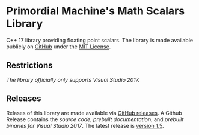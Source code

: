 # Primordial Machine's Math Scalars Library
C++ 17 library providing floating point scalars.
The library is made available publicly on [GitHub](https://github.com/primordialmachine/math-scalars) under the [MIT License](https://github.com/primordialmachine/math-scalars/blob/master/LICENSE).

## Restrictions
*The library officially only supports Visual Studio 2017.*

## Releases
Relases of this library are made available via [GitHub releases](https://github.com/primordialmachine/math-scalars/releases/). A Github Release contains the *source code*, *prebuilt documentation*, and *prebuilt binaries for Visual Studio 2017*. The latest release is [version 1.5](https://github.com/primordialmachine/math-scalars/releases/latest).
